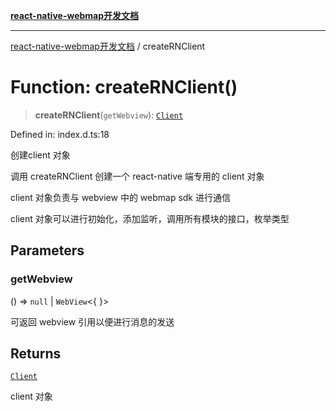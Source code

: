 [**react-native-webmap开发文档**](../README.md)

***

[react-native-webmap开发文档](../globals.md) / createRNClient

# Function: createRNClient()

> **createRNClient**(`getWebview`): [`Client`](../type-aliases/Client.md)

Defined in: index.d.ts:18

创建client 对象

调用 createRNClient 创建一个 react-native 端专用的 client 对象

client 对象负责与 webview 中的 webmap sdk 进行通信

client 对象可以进行初始化，添加监听，调用所有模块的接口，枚举类型

## Parameters

### getWebview

() => `null` \| `WebView`\<\{ \}\>

可返回 webview 引用以便进行消息的发送

## Returns

[`Client`](../type-aliases/Client.md)

client 对象
